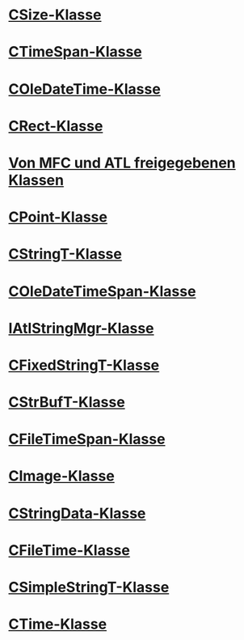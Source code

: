 # [CSize-Klasse](csize-class.md)
# [CTimeSpan-Klasse](ctimespan-class.md)
# [COleDateTime-Klasse](coledatetime-class.md)
# [CRect-Klasse](crect-class.md)
# [Von MFC und ATL freigegebenen Klassen](classes-shared-by-mfc-and-atl.md)
# [CPoint-Klasse](cpoint-class.md)
# [CStringT-Klasse](cstringt-class.md)
# [COleDateTimeSpan-Klasse](coledatetimespan-class.md)
# [IAtlStringMgr-Klasse](iatlstringmgr-class.md)
# [CFixedStringT-Klasse](cfixedstringt-class.md)
# [CStrBufT-Klasse](cstrbuft-class.md)
# [CFileTimeSpan-Klasse](cfiletimespan-class.md)
# [CImage-Klasse](cimage-class.md)
# [CStringData-Klasse](cstringdata-class.md)
# [CFileTime-Klasse](cfiletime-class.md)
# [CSimpleStringT-Klasse](csimplestringt-class.md)
# [CTime-Klasse](ctime-class.md)
